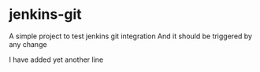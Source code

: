 # jenkins-git
A simple project to test jenkins git integration
And it should be triggered by any change

I have added yet another line
